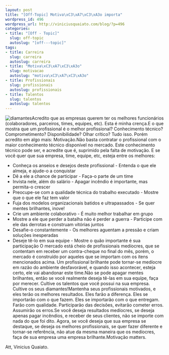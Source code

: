 ```yaml
--- 
layout: post
title: "[Off-Topic] Motiva\xC3\xA7\xC3\xA3o importa"
wordpress_id: 496
wordpress_url: http://viniciusquaiato.com/blog/?p=496
categories: 
- title: "[Off - Topic]"
  slug: off-topic
  autoslug: "[off---topic]"
tags: 
- title: Carreira
  slug: carreira
  autoslug: carreira
- title: "Motiva\xC3\xA7\xC3\xA3o"
  slug: motivacao
  autoslug: "motiva\xC3\xA7\xC3\xA3o"
- title: Profissionais
  slug: profissionais
  autoslug: profissionais
- title: Talentos
  slug: talentos
  autoslug: talentos
---
```

![diamantes](http://viniciusquaiato.com/blog/wp-content/uploads/2010/02/diamantess.jpg "diamantes")Acredito que as empresas querem ter os melhores funcionários (colaboradores, parceiros, times, equipes, etc). Esta é minha crença.E o que mostra que um profissional é o melhor profissional? Conhecimento técnico? Comprometimento? Disponibilidade? Olhar crítico? Tudo isso. Porém acredito em algo mais: Motivação.Não basta contratar o profissional com o maior conhecimento técnico disponível no mercado. Este conhecimento técnico pode ser, e acredite que é, suprimido pela falta de motivação. E se você quer que sua empresa, time, equipe, etc, esteja entre os melhores:
 
- Conheça os anseios e desejos deste profissional - Entenda o que ele almeja, e ajude-o a conquistar
- Dê a ele a chance de participar - Faça-o parte de um time
- Invista nele, além do salário - Apagar incêndio é importante, mas permita-o crescer
- Preocupe-se com a qualidade técnica do trabalho executado - Mostre que o que ele faz tem valor
- Fuja dos modelos organizacionais batidos e ultrapassados - Se quer mentes brilhantes, inove!
- Crie um ambiente colaborativo - É muito melhor trabalhar em grupo
- Mostre a ele que perder a batalha não é perder a guerra - Participe com ele das derrotas e construam vitórias juntos
- Desafie-o constantemente - Os melhores aguentam a pressão e criam soluções inesperadas
- Deseje tê-lo em sua equipe - Mostre o quão importante é sua participação
O mercado está cheio de profissionais medíocres, que se contentam em receber um contra-cheque no final do mês, porém, o mercado é construído por aqueles que se importam com os itens mencionados acima. Um profissional brilhante pode tornar-se medíocre em razão do ambiente desfavorável, e quando isso acontecer, esteja certo, ele vai abandonar este time.Não se pode apagar mentes brilhantes, então se você realmente deseja tê-las em sua equipe, faça por merecer. Cultive os talentos que você possui na sua empresa. Cultive os seus diamantes!Mantenha seus profissionais motivados, e eles terão os melhores resultados. Eles farão a diferença. Eles se importarão com o que fazem. Eles se importarão com o que entregam. Farão com qualidade. Participarão das decisões, evitarão cometer erros. Assumirão os erros.Se você deseja resultados medíocres, se deseja apenas pagar incêndios, e receber de seus clientes, não se importe com nada do que foi dito. Agora, se você deseja que sua empresa se destaque, se deseja os melhores profissionais, se quer fazer diferente e tornar-se referência, não atue da mesma maneira que os medíocres, faça de sua empresa uma empresa brilhante.Motivação matters.

Att,
Vinicius Quaiato.
